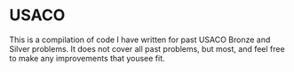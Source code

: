 # USACO
This is a compilation of code I have written for past USACO Bronze and Silver problems. It does not cover all past problems, but most, and feel free to make any improvements that yousee fit.
